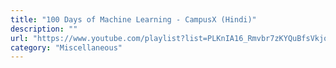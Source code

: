 ```yaml
---
title: "100 Days of Machine Learning - CampusX (Hindi)"
description: ""
url: "https://www.youtube.com/playlist?list=PLKnIA16_Rmvbr7zKYQuBfsVkjoLcJgxHH"
category: "Miscellaneous"
---
```

